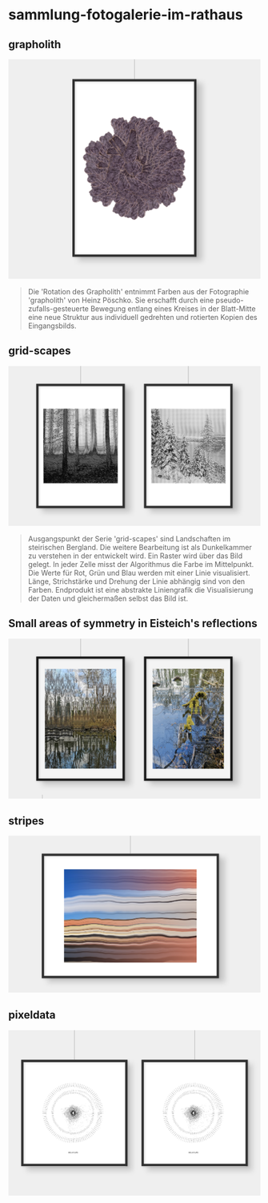 # sammlung-fotogalerie-im-rathaus

## grapholith

![grapholith](mockups/grapholith.png)

> Die 'Rotation des Grapholith' entnimmt Farben aus der Fotographie 'grapholith' von Heinz Pöschko. Sie erschafft durch eine pseudo-zufalls-gesteuerte Bewegung entlang eines Kreises in der Blatt-Mitte eine neue Struktur aus individuell gedrehten und rotierten Kopien des Eingangsbilds.

## grid-scapes

![grid-scapes](mockups/grid-scapes.png)

> Ausgangspunkt der Serie 'grid-scapes' sind Landschaften im steirischen Bergland. Die weitere Bearbeitung ist als Dunkelkammer zu verstehen in der entwickelt wird. Ein Raster wird über das Bild gelegt. In jeder Zelle misst der Algorithmus die Farbe im Mittelpunkt. Die Werte für Rot, Grün und Blau werden mit einer Linie visualisiert. Länge, Strichstärke und Drehung der Linie abhängig sind von den Farben. Endprodukt ist eine abstrakte Liniengrafik die Visualisierung der Daten und gleichermaßen selbst das Bild ist.

## Small areas of symmetry in Eisteich's reflections

![reflections](mockups/reflections-eisteich.png)


## stripes

![reflections](mockups/stripes.png)


## pixeldata

![reflections](mockups/pixeldata.png)
